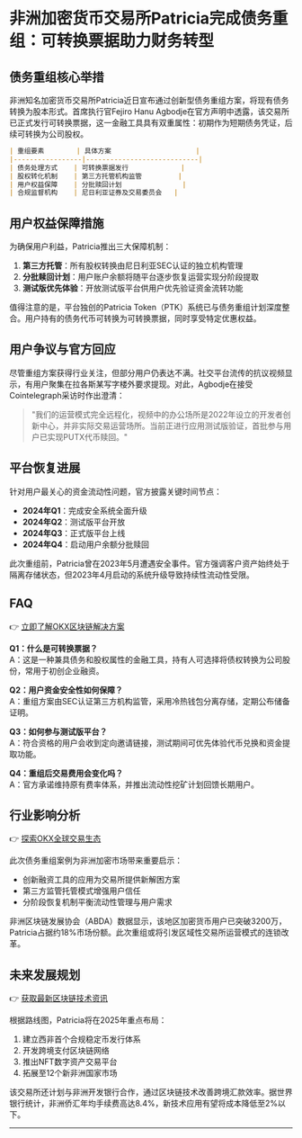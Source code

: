 # 非洲加密货币交易所Patricia完成债务重组：可转换票据助力财务转型

## 债务重组核心举措
非洲知名加密货币交易所Patricia近日宣布通过创新型债务重组方案，将现有债务转换为股本形式。首席执行官Fejiro Hanu Agbodje在官方声明中透露，该交易所已正式发行可转换票据，这一金融工具具有双重属性：初期作为短期债务凭证，后续可转换为公司股权。

```markdown
| 重组要素        | 具体方案                     |
|-----------------|----------------------------|
| 债务处理方式    | 可转换票据发行             |
| 股权转化机制    | 第三方托管机构监管         |
| 用户权益保障    | 分批赎回计划               |
| 合规监督机构    | 尼日利亚证券及交易委员会   |
```

## 用户权益保障措施
为确保用户利益，Patricia推出三大保障机制：
1. **第三方托管**：所有股权转换由尼日利亚SEC认证的独立机构管理
2. **分批赎回计划**：用户账户余额将随平台逐步恢复运营实现分阶段提取
3. **测试版优先体验**：开放测试版平台供用户优先验证资金流转功能

值得注意的是，平台独创的Patricia Token（PTK）系统已与债务重组计划深度整合。用户持有的债务代币可转换为可转换票据，同时享受特定优惠权益。

## 用户争议与官方回应
尽管重组方案获得行业关注，但部分用户仍表达不满。社交平台流传的抗议视频显示，有用户聚集在拉各斯某写字楼外要求提现。对此，Agbodje在接受Cointelegraph采访时作出澄清：

> "我们的运营模式完全远程化，视频中的办公场所是2022年设立的开发者创新中心，并非实际交易运营场所。当前正进行应用测试版验证，首批参与用户已实现PUTX代币赎回。"

## 平台恢复进展
针对用户最关心的资金流动性问题，官方披露关键时间节点：
- **2024年Q1**：完成安全系统全面升级
- **2024年Q2**：测试版平台开放
- **2024年Q3**：正式版平台上线
- **2024年Q4**：启动用户余额分批赎回

此次重组前，Patricia曾在2023年5月遭遇安全事件。官方强调客户资产始终处于隔离存储状态，但2023年4月启动的系统升级导致持续性流动性受限。

## FAQ
👉 [立即了解OKX区块链解决方案](https://bit.ly/okx_welcome)

**Q1：什么是可转换票据？**  
A：这是一种兼具债务和股权属性的金融工具，持有人可选择将债权转换为公司股份，常用于初创企业融资。

**Q2：用户资金安全性如何保障？**  
A：重组方案由SEC认证第三方机构监管，采用冷热钱包分离存储，定期公布储备证明。

**Q3：如何参与测试版平台？**  
A：符合资格的用户会收到定向邀请链接，测试期间可优先体验代币兑换和资金提取功能。

**Q4：重组后交易费用会变化吗？**  
A：官方承诺维持原有费率体系，并推出流动性挖矿计划回馈长期用户。

## 行业影响分析
👉 [探索OKX全球交易生态](https://bit.ly/okx_welcome)

此次债务重组案例为非洲加密市场带来重要启示：
- 创新融资工具的应用为交易所提供新解困方案
- 第三方监管托管模式增强用户信任
- 分阶段恢复机制平衡流动性管理与用户需求

非洲区块链发展协会（ABDA）数据显示，该地区加密货币用户已突破3200万，Patricia占据约18%市场份额。此次重组或将引发区域性交易所运营模式的连锁改革。

## 未来发展规划
👉 [获取最新区块链技术资讯](https://bit.ly/okx_welcome)

根据路线图，Patricia将在2025年重点布局：
1. 建立西非首个合规稳定币发行体系
2. 开发跨境支付区块链网络
3. 推出NFT数字资产交易平台
4. 拓展至12个新非洲国家市场

该交易所还计划与非洲开发银行合作，通过区块链技术改善跨境汇款效率。据世界银行统计，非洲侨汇年均手续费高达8.4%，新技术应用有望将成本降低至2%以下。

---
